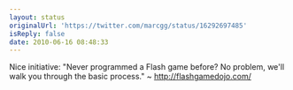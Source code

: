 ```yaml
---
layout: status
originalUrl: 'https://twitter.com/marcgg/status/16292697485'
isReply: false
date: 2010-06-16 08:48:33
---
```


Nice initiative: "Never programmed a Flash game before? No problem, we'll walk you through the basic process." ~ http://flashgamedojo.com/
